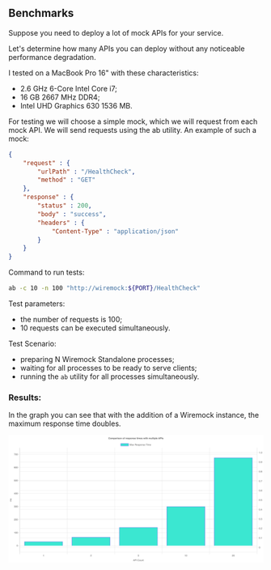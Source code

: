 ## Benchmarks

Suppose you need to deploy a lot of mock APIs for your service.

Let's determine how many APIs you can deploy without any noticeable performance degradation.

I tested on a MacBook Pro 16" with these characteristics:
- 2.6 GHz 6-Core Intel Core i7;
- 16 GB 2667 MHz DDR4;
- Intel UHD Graphics 630 1536 MB.

For testing we will choose a simple mock, which we will request from each mock API. We will send requests using the ab utility.
An example of such a mock:

```json 
{
    "request" : {
        "urlPath" : "/HealthCheck",
        "method" : "GET"
    },
    "response" : {
        "status" : 200,
        "body" : "success",
        "headers" : {
            "Content-Type" : "application/json"
        }
    }
}
```

Command to run tests:
```bash
ab -c 10 -n 100 "http://wiremock:${PORT}/HealthCheck"
```

Test parameters:
- the number of requests is 100;
- 10 requests can be executed simultaneously.

Test Scenario:
- preparing N Wiremock Standalone processes;
- waiting for all processes to be ready to serve clients;
- running the ```ab``` utility for all processes simultaneously.

### Results:

In the graph you can see that with the addition of a Wiremock instance, the maximum response time doubles. 

![comparison](images/comparison.png)

